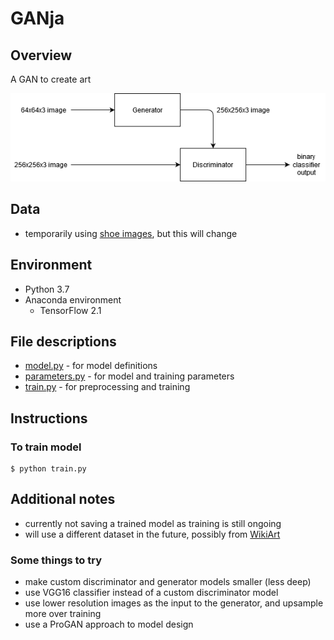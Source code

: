 # GANja
## Overview
A GAN to create art

![](https://github.com/mikepatel/GANja/blob/main/overview.png)

## Data
* temporarily using [shoe images](https://github.com/mikepatel/GANja/tree/main/data/train), but this will change

## Environment
* Python 3.7
* Anaconda environment
  * TensorFlow 2.1

## File descriptions
* [model.py](https://github.com/mikepatel/GANja/blob/main/model.py) - for model definitions
* [parameters.py](https://github.com/mikepatel/GANja/blob/main/parameters.py) - for model and training parameters
* [train.py](https://github.com/mikepatel/GANja/blob/main/train.py) - for preprocessing and training

## Instructions
### To train model
```
$ python train.py
```

## Additional notes
* currently not saving a trained model as training is still ongoing
* will use a different dataset in the future, possibly from [WikiArt](https://www.wikiart.org/)

### Some things to try
* make custom discriminator and generator models smaller (less deep)
* use VGG16 classifier instead of a custom discriminator model
* use lower resolution images as the input to the generator, and upsample more over training
* use a ProGAN approach to model design
